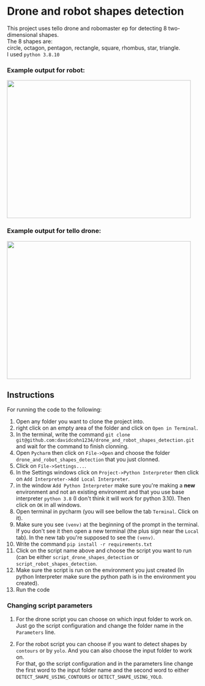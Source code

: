 # Drone and robot shapes detection
This project uses tello drone and robomaster ep for detecting 8 two-dimensional shapes.  
The 8 shapes are:  
circle, octagon, pentagon, rectangle, square, rhombus, star, triangle.  
I used `python 3.8.10`  
### Example output for robot:  
<img src="./resources_for_readme/gif_videos/robot/robomaster_ep_pov.gif" width="480" height="360" />

### Example output for tello drone:  
<img src="./resources_for_readme/gif_videos/drone/shapes_colors_on_screen.gif" width="480" height="360" />

## Instructions
For running the code to the following:
1. Open any folder you want to clone the project into.
1. right click on an empty area of the folder and click on `Open in Terminal`.
1. In the terminal, write the command `git clone git@github.com:davidcohn1234/drone_and_robot_shapes_detection.git` and wait for the command to finish clonning.
1. Open `Pycharm` then click on `File->Open` and choose the folder `drone_and_robot_shapes_detection` that you just clonned.
1. Click on `File->Settings...`. 
1. In the Settings windows click on `Project->Python Interpreter` then click on `Add Interpreter->Add Local Interpreter`.
1. in the window `Add Python Interpreter` make sure you're making a **new** environment and not an existing environemt and that you use base interpreter `python 3.8` (I don't think it will work for python 3.10). Then click on `OK` in all windows.
1. Open terminal in pycharm (you will see bellow the tab `Terminal`. Click on it).
1. Make sure you see `(venv)` at the beginning of the prompt in the terminal. If you don't see it then open a new terminal (the plus sign near the `Local` tab). In the new tab you're supposed to see the `(venv)`.
1. Write the command `pip install -r requirements.txt`
1. Click on the script name above and choose the script you want to run (can be either `script_drone_shapes_detection` or `script_robot_shapes_detection`.
1. Make sure the script is run on the environment you just created (In python Interpreter make sure the python path is in the environment you created).
1. Run the code

### Changing script parameters
1. For the drone script you can choose on which input folder to work on. Just go the script configuration and change the folder name in the `Parameters` line.  

1. For the robot script you can choose if you want to detect shapes by `contours` or by `yolo`. And you can also choose the input folder to work on.  
For that, go the script configuration and in the parameters line change the first word to the input folder name and the second word to either `DETECT_SHAPE_USING_CONTOURS` or `DETECT_SHAPE_USING_YOLO`.

